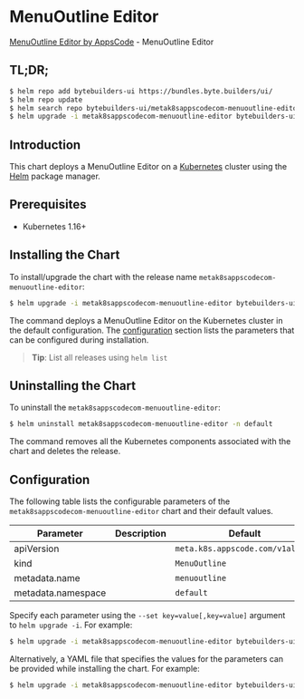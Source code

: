 # MenuOutline Editor

[MenuOutline Editor by AppsCode](https://byte.builders) - MenuOutline Editor

## TL;DR;

```bash
$ helm repo add bytebuilders-ui https://bundles.byte.builders/ui/
$ helm repo update
$ helm search repo bytebuilders-ui/metak8sappscodecom-menuoutline-editor --version=v0.4.10
$ helm upgrade -i metak8sappscodecom-menuoutline-editor bytebuilders-ui/metak8sappscodecom-menuoutline-editor -n default --create-namespace --version=v0.4.10
```

## Introduction

This chart deploys a MenuOutline Editor on a [Kubernetes](http://kubernetes.io) cluster using the [Helm](https://helm.sh) package manager.

## Prerequisites

- Kubernetes 1.16+

## Installing the Chart

To install/upgrade the chart with the release name `metak8sappscodecom-menuoutline-editor`:

```bash
$ helm upgrade -i metak8sappscodecom-menuoutline-editor bytebuilders-ui/metak8sappscodecom-menuoutline-editor -n default --create-namespace --version=v0.4.10
```

The command deploys a MenuOutline Editor on the Kubernetes cluster in the default configuration. The [configuration](#configuration) section lists the parameters that can be configured during installation.

> **Tip**: List all releases using `helm list`

## Uninstalling the Chart

To uninstall the `metak8sappscodecom-menuoutline-editor`:

```bash
$ helm uninstall metak8sappscodecom-menuoutline-editor -n default
```

The command removes all the Kubernetes components associated with the chart and deletes the release.

## Configuration

The following table lists the configurable parameters of the `metak8sappscodecom-menuoutline-editor` chart and their default values.

|     Parameter      | Description |                   Default                   |
|--------------------|-------------|---------------------------------------------|
| apiVersion         |             | <code>meta.k8s.appscode.com/v1alpha1</code> |
| kind               |             | <code>MenuOutline</code>                    |
| metadata.name      |             | <code>menuoutline</code>                    |
| metadata.namespace |             | <code>default</code>                        |


Specify each parameter using the `--set key=value[,key=value]` argument to `helm upgrade -i`. For example:

```bash
$ helm upgrade -i metak8sappscodecom-menuoutline-editor bytebuilders-ui/metak8sappscodecom-menuoutline-editor -n default --create-namespace --version=v0.4.10 --set apiVersion=meta.k8s.appscode.com/v1alpha1
```

Alternatively, a YAML file that specifies the values for the parameters can be provided while
installing the chart. For example:

```bash
$ helm upgrade -i metak8sappscodecom-menuoutline-editor bytebuilders-ui/metak8sappscodecom-menuoutline-editor -n default --create-namespace --version=v0.4.10 --values values.yaml
```
